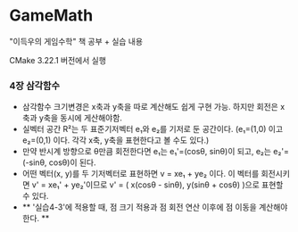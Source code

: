 # GameMath
"이득우의 게임수학" 책 공부 + 실습 내용

CMake 3.22.1 버전에서 실행

### 4장 삼각함수
- 삼각함수 크기변경은 x축과 y축을 따로 계산해도 쉽게 구현 가능. 하지만 회전은 x축과 y축을 동시에 게산해야함.
- 실벡터 공간 R²는 두 표준기저벡터 e₁와 e₂를 기저로 둔 공간이다. (e₁=(1,0) 이고 e₂=(0,1) 이다. 각각 x축, y축을 표현한다고 볼 수도 있다.)
- 만약 반시계 방향으로 θ만큼 회전한다면 e₁는 e₁'=(cosθ, sinθ)이 되고, e₂는 e₂'=(-sinθ, cosθ)이 된다.
- 어떤 벡터(x, y)를 두 기저벡터로 표현하면 v = xe₁ + ye₂ 이다. 이 벡터를 회전시키면 v' = xe₁' + ye₂'이므로 v' = ( x(cosθ - sinθ), y(sinθ + cosθ) )으로 표현할 수 있다.
- ** '실습4-3'에 적용할 때, 점 크기 적용과 점 회전 연산 이후에 점 이동을 계산해야 한다. **

